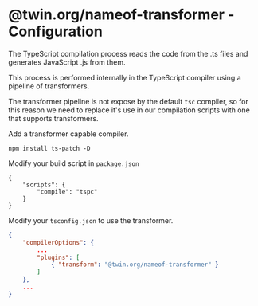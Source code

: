 # @twin.org/nameof-transformer - Configuration

The TypeScript compilation process reads the code from the .ts files and generates JavaScript .js from them.

This process is performed internally in the TypeScript compiler using a pipeline of transformers.

The transformer pipeline is not expose by the default `tsc` compiler, so for this reason we need to replace it's use in our compilation scripts with one that supports transformers.

Add a transformer capable compiler.

```shell
npm install ts-patch -D
```

Modify your build script in `package.json`

```shell
{
    "scripts": {
        "compile": "tspc"
    }
}
```

Modify your `tsconfig.json` to use the transformer.

```json
{
    "compilerOptions": {
        ...
        "plugins": [
            { "transform": "@twin.org/nameof-transformer" }
        ]
    },
    ...
}
```
